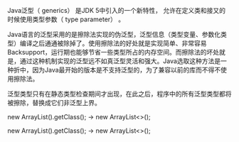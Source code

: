Java泛型（ generics） 是JDK 5中引⼊的⼀个新特性， 允许在定义类和接⼜的时候使⽤类型参数（ type parameter） 。

Java语言的泛型采用的是擦除法实现的伪泛型，泛型信息（类型变量、参数化类型）编译之后通通被除掉了。使用擦除法的好处就是实现简单、非常容易Backsupport，运行期也能够节省一些类型所占的内存空间。而擦除法的坏处就是，通过这种机制实现的泛型远不如真泛型灵活和强大。Java选取这种方法是一种折中，因为Java最开始的版本是不支持泛型的，为了兼容以前的库而不得不使用擦除法。

泛型类型只有在静态类型检查期间才出现，在此之后，程序中的所有泛型类型都将被擦除，替换成它们非泛型上界。

new ArrayList<String>().getClass(); -> new ArrayList<>();

new ArrayList<String>().getClass(); -> new ArrayList<>();

